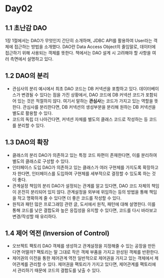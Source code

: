 # Day02

## 1.1 초난감 DAO

1장 1절에서는 DAO가 무엇인지 간단히 소개하며, JDBC API를 활용하여 User라는 객체에 접근하는 방법을 소개했다.
DAO란 Data Access Object의 줄임말로, 데이터에 접근하기 위해 사용되는 객체를 뜻한다.
책에서는 DAO 설계 시 고려해야 할 사항을 여러 측면에서 설명하고 있다.

## 1.2 DAO의 분리
- 관심사의 분리
예시에서 최초 DAO 코드는 DB 커넥션을 포함하고 있다.
데이터베이스가 변경될 수 있다는 점을 가진 상황에서, DAO 코드에 DB 커넥션 코드가 포함되어 있는 것은 적절하지 않다.
여기서 말하는 **관심사**는 코드가 가지고 있는 역할을 뜻한다.
관심사를 분리한다면, DB 커넥션의 생성부분을 분리해 원하는 DB 커넥션을 별도로 활용할 수 있다.
- 코드의 독립
더 나아간다면, 커넥션 자체를 별도의 클래스 코드로 작성하는 등 코드를 분리할 수 있다.

## 1.3 DAO의 확장
- 클래스의 분리
DAO가 의존하고 있는 특정 코드 파편이 존재한다면, 이를 분리하여 별도의 클래스로 구성할 수 있다.
- 인터페이스 도입
DAO가 의존하고 있는 클래스가 여러 구현체를 가지도록 확장하고자 한다면,
인터페이스를 도입하여 구현체를 세부적으로 결정할 수 있도록 하는 것이 좋다.
- 관계설정 책임의 분리
DAO가 설정되는 관계를 알고 있다면, DAO 코드 자체의 책임이 온전히 분리되어 있지 않다.
관계설정을 외부에 위임하는 등의 방법을 통해 책임을 작고 명확하게 줄 수 있다면 더 좋은 코드를 작성할 수 있다.
- 원칙과 패턴
많은 프로그래밍 관련 글, 도서에서 원칙, 패턴에 대해 설명한다.
이를 통해 코드를 낮은 결합도와 높은 응집성을 유지할 수 있다면, 코드를 다시 바라보고 변경/작성할 때 유리하다.

## 1.4 제어 역전 (Inversion of Control)
- 오브젝트 팩토리
DAO 객체를 생성하고 관계설정을 지정해줄 수 있는 공장을 만든다면 어떨까?
팩토리는 말 그대로 작은 객체 부품을 가지고 완성된 객체를 반환한다.
- 제어권의 이전을 통한 제어관계 역전
일반적으로 제어권을 가지고 있는 객체에서 제어관계를 관리할 수 있다.
제어권을 팩토리가 가지고 있다면, 제어관계를 팩토리에서 관리하기 때문에 코드의 결합도를 낮출 수 있다.